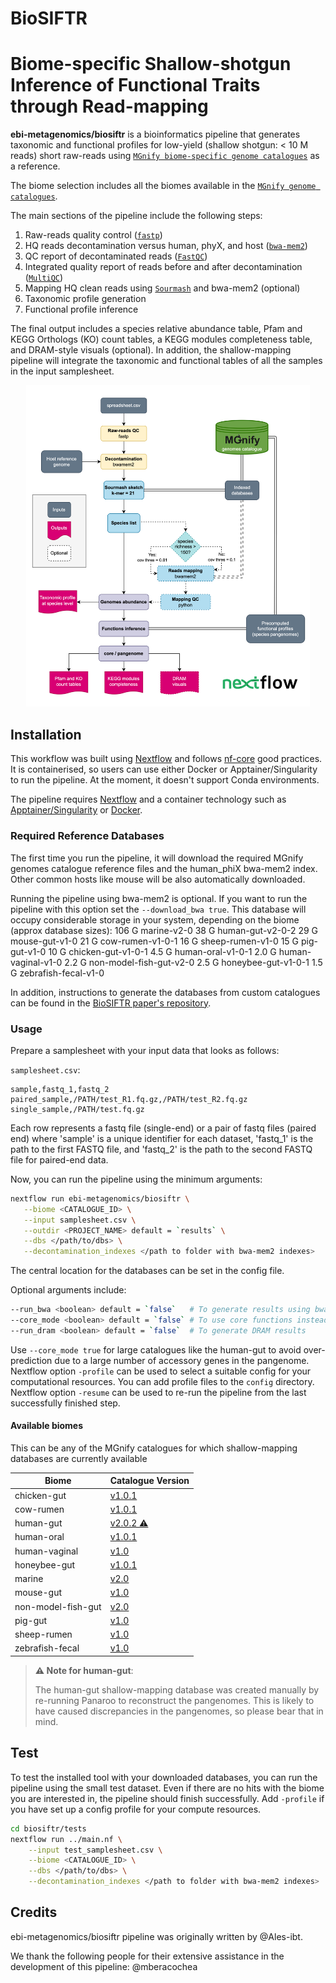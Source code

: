 # BioSIFTR

# Biome-specific Shallow-shotgun Inference of Functional Traits through Read-mapping

**ebi-metagenomics/biosiftr** is a bioinformatics pipeline that generates taxonomic and functional profiles for low-yield (shallow shotgun: < 10 M reads) short raw-reads using [`MGnify biome-specific genome catalogues`](https://www.ebi.ac.uk/metagenomics/browse/genomes) as a reference.

The biome selection includes all the biomes available in the [`MGnify genome catalogues`](https://www.ebi.ac.uk/metagenomics/browse/genomes).

The main sections of the pipeline include the following steps:

1. Raw-reads quality control ([`fastp`](https://github.com/OpenGene/fastp))
2. HQ reads decontamination versus human, phyX, and host ([`bwa-mem2`](https://github.com/bwa-mem2/bwa-mem2))
3. QC report of decontaminated reads ([`FastQC`](https://www.bioinformatics.babraham.ac.uk/projects/fastqc/))
4. Integrated quality report of reads before and after decontamination ([`MultiQC`](http://multiqc.info/))
5. Mapping HQ clean reads using [`Sourmash`](https://github.com/sourmash-bio/sourmash) and bwa-mem2 (optional)
6. Taxonomic profile generation
7. Functional profile inference

The final output includes a species relative abundance table, Pfam and KEGG Orthologs (KO) count tables, a KEGG modules completeness table, and DRAM-style visuals (optional). In addition, the shallow-mapping pipeline will integrate the taxonomic and functional tables of all the samples in the input samplesheet.

<p align="center" width="100%">
   <img src="images/workflow_Apr2025.png" width="90%"/>
</p>

## Installation

This workflow was built using [Nextflow](https://www.nextflow.io/) and follows [nf-core](https://nf-co.re/) good practices. It is containerised, so users can use either Docker or Apptainer/Singularity to run the pipeline. At the moment, it doesn't support Conda environments.

The pipeline requires [Nextflow](https://www.nextflow.io/docs/latest/getstarted.html#installation) and a container technology such as [Apptainer/Singularity](https://github.com/apptainer/singularity/blob/master/INSTALL.md) or [Docker](https://www.docker.com/).

### Required Reference Databases

The first time you run the pipeline, it will download the required MGnify genomes catalogue reference files and the human_phiX bwa-mem2 index. Other common hosts like mouse will be also automatically downloaded.

Running the pipeline using bwa-mem2 is optional. If you want to run the pipeline with this option set the `--download_bwa true`. This database will occupy considerable storage in your system, depending on the biome (approx database sizes):
106 G	marine-v2-0
38 G	human-gut-v2-0-2
29 G	mouse-gut-v1-0
21 G	cow-rumen-v1-0-1
16 G	sheep-rumen-v1-0
15 G	pig-gut-v1-0
10 G	chicken-gut-v1-0-1
4.5 G	human-oral-v1-0-1
2.0 G	human-vaginal-v1-0
2.2 G	non-model-fish-gut-v2-0
2.5 G	honeybee-gut-v1-0-1
1.5 G	zebrafish-fecal-v1-0

In addition, instructions to generate the databases from custom catalogues can be found in the [BioSIFTR paper's repository](https://github.com/EBI-Metagenomics/biosiftr_extended_methods?tab=readme-ov-file#31-processing-custom-genome-catalogues).

### Usage

Prepare a samplesheet with your input data that looks as follows:

`samplesheet.csv`:

```csv
sample,fastq_1,fastq_2
paired_sample,/PATH/test_R1.fq.gz,/PATH/test_R2.fq.gz
single_sample,/PATH/test.fq.gz
```

Each row represents a fastq file (single-end) or a pair of fastq files (paired end) where 'sample' is a unique identifier for each dataset, 'fastq_1' is the path to the first FASTQ file, and 'fastq_2' is the path to the second FASTQ file for paired-end data.

Now, you can run the pipeline using the minimum arguments:

```bash
nextflow run ebi-metagenomics/biosiftr \
   --biome <CATALOGUE_ID> \
   --input samplesheet.csv \
   --outdir <PROJECT_NAME> default = `results` \
   --dbs </path/to/dbs> \
   --decontamination_indexes </path to folder with bwa-mem2 indexes>
```

The central location for the databases can be set in the config file.

Optional arguments include:

```bash
--run_bwa <boolean> default = `false`   # To generate results using bwa-mem2 besides sourmash
--core_mode <boolean> default = `false` # To use core functions instead of pangenome functions
--run_dram <boolean> default = `false`  # To generate DRAM results
```

Use `--core_mode true` for large catalogues like the human-gut to avoid over-prediction due to a large number of accessory genes in the pangenome.
Nextflow option `-profile` can be used to select a suitable config for your computational resources. You can add profile files to the `config` directory.
Nextflow option `-resume` can be used to re-run the pipeline from the last successfully finished step.

#### Available biomes

This can be any of the MGnify catalogues for which shallow-mapping databases are currently available

| Biome              | Catalogue Version                                                                    |
| ------------------ | ------------------------------------------------------------------------------------ |
| chicken-gut        | [v1.0.1](https://www.ebi.ac.uk/metagenomics/genome-catalogues/chicken-gut-v1-0-1)    |
| cow-rumen          | [v1.0.1](https://www.ebi.ac.uk/metagenomics/genome-catalogues/cow-rumen-v1-0-1)      |
| human-gut          | [v2.0.2 ⚠️](https://www.ebi.ac.uk/metagenomics/genome-catalogues/human-gut-v2-0-2)   |
| human-oral         | [v1.0.1](https://www.ebi.ac.uk/metagenomics/genome-catalogues/human-oral-v1-0-1)     |
| human-vaginal      | [v1.0](https://www.ebi.ac.uk/metagenomics/genome-catalogues/human-vaginal-v1-0)      |
| honeybee-gut       | [v1.0.1](https://www.ebi.ac.uk/metagenomics/genome-catalogues/honeybee-gut-v1-0-1)   |
| marine             | [v2.0](https://www.ebi.ac.uk/metagenomics/genome-catalogues/marine-v2-0)             |
| mouse-gut          | [v1.0](https://www.ebi.ac.uk/metagenomics/genome-catalogues/mouse-gut-v1-0)          |
| non-model-fish-gut | [v2.0](https://www.ebi.ac.uk/metagenomics/genome-catalogues/non-model-fish-gut-v2-0) |
| pig-gut            | [v1.0](https://www.ebi.ac.uk/metagenomics/genome-catalogues/pig-gut-v1-0)            |
| sheep-rumen        | [v1.0](https://www.ebi.ac.uk/metagenomics/genome-catalogues/sheep-rumen-v1-0)        |
| zebrafish-fecal    | [v1.0](https://www.ebi.ac.uk/metagenomics/genome-catalogues/zebrafish-fecal-v1-0)    |

> **⚠️ Note for human-gut**:
>
> The human-gut shallow-mapping database was created manually by re-running Panaroo to reconstruct the pangenomes. This is likely to have caused discrepancies in the pangenomes, so please bear that in mind.

## Test

To test the installed tool with your downloaded databases, you can run the pipeline using the small test dataset. Even if there are no hits with the biome you are interested in, the pipeline should finish successfully. Add `-profile` if you have set up a config profile for your compute resources.

```bash
cd biosiftr/tests
nextflow run ../main.nf \
    --input test_samplesheet.csv \
    --biome <CATALOGUE_ID> \
    --dbs </path/to/dbs> \
    --decontamination_indexes </path to folder with bwa-mem2 indexes>
```

## Credits

ebi-metagenomics/biosiftr pipeline was originally written by @Ales-ibt.

We thank the following people for their extensive assistance in the development of this pipeline:
@mberacochea
